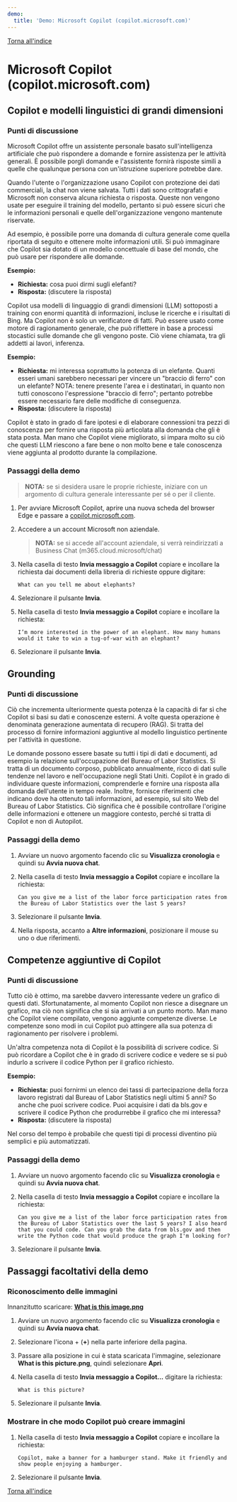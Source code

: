 ```yaml
---
demo:
  title: 'Demo: Microsoft Copilot (copilot.microsoft.com)'
---
```


[Torna all'indice](https://microsoftlearning.github.io/MS-4012-Microsoft-Copilot-Web-Based-Interactive-Experience-for-Executives/)

# Microsoft Copilot (copilot.microsoft.com)

## Copilot e modelli linguistici di grandi dimensioni

### Punti di discussione

Microsoft Copilot offre un assistente personale basato sull'intelligenza artificiale che può rispondere a domande e fornire assistenza per le attività generali. È possibile porgli domande e l'assistente fornirà risposte simili a quelle che qualunque persona con un'istruzione superiore potrebbe dare.

Quando l'utente o l'organizzazione usano Copilot con protezione dei dati commerciali, la chat non viene salvata. Tutti i dati sono crittografati e Microsoft non conserva alcuna richiesta o risposta. Queste non vengono usate per eseguire il training del modello, pertanto si può essere sicuri che le informazioni personali e quelle dell'organizzazione vengono mantenute riservate.

Ad esempio, è possibile porre una domanda di cultura generale come quella riportata di seguito e ottenere molte informazioni utili. Si può immaginare che Copilot sia dotato di un modello concettuale di base del mondo, che può usare per rispondere alle domande.

**Esempio:**
- **Richiesta:** cosa puoi dirmi sugli elefanti?
- **Risposta:** (discutere la risposta)

Copilot usa modelli di linguaggio di grandi dimensioni (LLM) sottoposti a training con enormi quantità di informazioni, incluse le ricerche e i risultati di Bing. Ma Copilot non è solo un verificatore di fatti. Può essere usato come motore di ragionamento generale, che può riflettere in base a processi stocastici sulle domande che gli vengono poste. Ciò viene chiamata, tra gli addetti ai lavori, inferenza.

**Esempio:**
- **Richiesta:** mi interessa soprattutto la potenza di un elefante. Quanti esseri umani sarebbero necessari per vincere un "braccio di ferro" con un elefante? NOTA: tenere presente l'area e i destinatari, in quanto non tutti conoscono l'espressione "braccio di ferro"; pertanto potrebbe essere necessario fare delle modifiche di conseguenza. 
- **Risposta:** (discutere la risposta)

Copilot è stato in grado di fare ipotesi e di elaborare connessioni tra pezzi di conoscenza per fornire una risposta più articolata alla domanda che gli è stata posta. Man mano che Copilot viene migliorato, si impara molto su ciò che questi LLM riescono a fare bene o non molto bene e tale conoscenza viene aggiunta al prodotto durante la compilazione.

### Passaggi della demo

> **NOTA:** se si desidera usare le proprie richieste, iniziare con un argomento di cultura generale interessante per sé o per il cliente.

1. Per avviare Microsoft Copilot, aprire una nuova scheda del browser Edge e passare a <a href="https://copilot.microsoft.com" target="_blank">copilot.microsoft.com</a>.

1. Accedere a un account Microsoft non aziendale.

    > **NOTA:** se si accede all'account aziendale, si verrà reindirizzati a Business Chat (m365.cloud.microsoft/chat) 

1. Nella casella di testo **Invia messaggio a Copilot** copiare e incollare la richiesta dai documenti della libreria di richieste oppure digitare:

    ```text
    What can you tell me about elephants?
    ```
1. Selezionare il pulsante **Invia**.
1. Nella casella di testo **Invia messaggio a Copilot** copiare e incollare la richiesta:

    ```text
    I’m more interested in the power of an elephant. How many humans would it take to win a tug-of-war with an elephant?
    ```
1. Selezionare il pulsante **Invia**.

## Grounding

### Punti di discussione

Ciò che incrementa ulteriormente questa potenza è la capacità di far sì che Copilot si basi su dati e conoscenze esterni. A volte questa operazione è denominata generazione aumentata di recupero (RAG). Si tratta del processo di fornire informazioni aggiuntive al modello linguistico pertinente per l'attività in questione.

Le domande possono essere basate su tutti i tipi di dati e documenti, ad esempio la relazione sull'occupazione del Bureau of Labor Statistics. Si tratta di un documento corposo, pubblicato annualmente, ricco di dati sulle tendenze nel lavoro e nell'occupazione negli Stati Uniti. Copilot è in grado di individuare queste informazioni, comprenderle e fornire una risposta alla domanda dell'utente in tempo reale. Inoltre, fornisce riferimenti che indicano dove ha ottenuto tali informazioni, ad esempio, sul sito Web del Bureau of Labor Statistics. Ciò significa che è possibile controllare l'origine delle informazioni e ottenere un maggiore contesto, perché si tratta di Copilot e non di Autopilot.

### Passaggi della demo

1. Avviare un nuovo argomento facendo clic su **Visualizza cronologia** e quindi su **Avvia nuova chat**.

1. Nella casella di testo **Invia messaggio a Copilot** copiare e incollare la richiesta:

    ```text
    Can you give me a list of the labor force participation rates from the Bureau of Labor Statistics over the last 5 years?
    ```
1. Selezionare il pulsante **Invia**.
1. Nella risposta, accanto a **Altre informazioni**, posizionare il mouse su uno o due riferimenti.

## Competenze aggiuntive di Copilot

### Punti di discussione

Tutto ciò è ottimo, ma sarebbe davvero interessante vedere un grafico di questi dati. Sfortunatamente, al momento Copilot non riesce a disegnare un grafico, ma ciò non significa che si sia arrivati a un punto morto. Man mano che Copilot viene compilato, vengono aggiunte competenze diverse. Le competenze sono modi in cui Copilot può attingere alla sua potenza di ragionamento per risolvere i problemi.

Un'altra competenza nota di Copilot è la possibilità di scrivere codice. Si può ricordare a Copilot che è in grado di scrivere codice e vedere se si può indurlo a scrivere il codice Python per il grafico richiesto.

**Esempio:**
- **Richiesta:** puoi fornirmi un elenco dei tassi di partecipazione della forza lavoro registrati dal Bureau of Labor Statistics negli ultimi 5 anni? So anche che puoi scrivere codice. Puoi acquisire i dati da bls.gov e scrivere il codice Python che produrrebbe il grafico che mi interessa?
- **Risposta:** (discutere la risposta)

Nel corso del tempo è probabile che questi tipi di processi diventino più semplici e più automatizzati.

### Passaggi della demo

1. Avviare un nuovo argomento facendo clic su **Visualizza cronologia** e quindi su **Avvia nuova chat**.

1. Nella casella di testo **Invia messaggio a Copilot** copiare e incollare la richiesta:

    ```text
    Can you give me a list of the labor force participation rates from the Bureau of Labor Statistics over the last 5 years? I also heard that you could code. Can you grab the data from bls.gov and then write the Python code that would produce the graph I'm looking for?
    ```

1. Selezionare il pulsante **Invia**.

## Passaggi facoltativi della demo

### Riconoscimento delle immagini

Innanzitutto scaricare: [**What is this image.png**](https://github.com/MicrosoftLearning/MS-4012-Microsoft-Copilot-Unlocked/raw/master/Resourcefiles/what_is_this_image.PNG)

1. Avviare un nuovo argomento facendo clic su **Visualizza cronologia** e quindi su **Avvia nuova chat**.

1. Selezionare l'icona + (**+**) nella parte inferiore della pagina.

1. Passare alla posizione in cui è stata scaricata l'immagine, selezionare **What is this picture.png**, quindi selezionare **Apri**.
1. Nella casella di testo **Invia messaggio a Copilot...** digitare la richiesta:

    ```text
    What is this picture?
    ```

1. Selezionare il pulsante **Invia**.

### Mostrare in che modo Copilot può creare immagini

1. Nella casella di testo **Invia messaggio a Copilot** copiare e incollare la richiesta:

    ```text
    Copilot, make a banner for a hamburger stand. Make it friendly and show people enjoying a hamburger.
    ```

1. Selezionare il pulsante **Invia**.

[Torna all'indice](https://microsoftlearning.github.io/MS-4012-Microsoft-Copilot-Web-Based-Interactive-Experience-for-Executives/)
